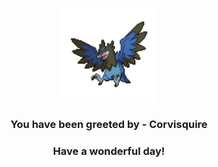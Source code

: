 <p align="center">
    <img src="https://raw.githubusercontent.com/PokeAPI/sprites/master/sprites/pokemon/822.png" width="150" height="150">
</p>
<h3 align="center">You have been greeted by - <b>Corvisquire</b></h3>
<h3 align="center">Have a wonderful day!</h3>
